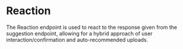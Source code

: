 # Reaction

The Reaction endpoint is used to react to the response given from the suggestion endpoint, allowing for a hybrid approach of user interaction/confirmation and auto-recommended uploads.
